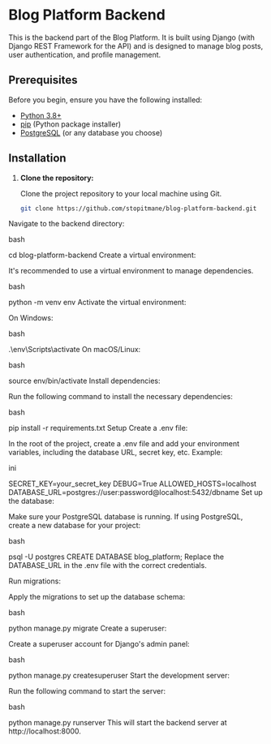 # Blog Platform Backend

This is the backend part of the Blog Platform. It is built using Django (with Django REST Framework for the API) and is designed to manage blog posts, user authentication, and profile management.

## Prerequisites

Before you begin, ensure you have the following installed:

- [Python 3.8+](https://www.python.org/downloads/)
- [pip](https://pip.pypa.io/en/stable/) (Python package installer)
- [PostgreSQL](https://www.postgresql.org/) (or any database you choose)

## Installation

1. **Clone the repository:**

   Clone the project repository to your local machine using Git.

   ```bash
   git clone https://github.com/stopitmane/blog-platform-backend.git
Navigate to the backend directory:

bash

cd blog-platform-backend
Create a virtual environment:

It's recommended to use a virtual environment to manage dependencies.

bash

python -m venv env
Activate the virtual environment:

On Windows:

bash

.\env\Scripts\activate
On macOS/Linux:

bash

source env/bin/activate
Install dependencies:

Run the following command to install the necessary dependencies:

bash

pip install -r requirements.txt
Setup
Create a .env file:

In the root of the project, create a .env file and add your environment variables, including the database URL, secret key, etc. Example:

ini

SECRET_KEY=your_secret_key
DEBUG=True
ALLOWED_HOSTS=localhost
DATABASE_URL=postgres://user:password@localhost:5432/dbname
Set up the database:

Make sure your PostgreSQL database is running. If using PostgreSQL, create a new database for your project:

bash

psql -U postgres
CREATE DATABASE blog_platform;
Replace the DATABASE_URL in the .env file with the correct credentials.

Run migrations:

Apply the migrations to set up the database schema:

bash

python manage.py migrate
Create a superuser:

Create a superuser account for Django's admin panel:

bash

python manage.py createsuperuser
Start the development server:

Run the following command to start the server:

bash

python manage.py runserver
This will start the backend server at http://localhost:8000.

